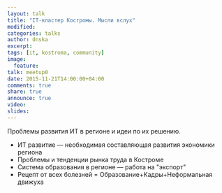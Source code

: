 ```yaml
---
layout: talk
title: "IT-кластер Костромы. Мысли вслух"
modified:
categories: talks
author: dnska
excerpt:
tags: [it, kostroma, community]
image:
  feature:
talk: meetup0
date: 2015-11-21T14:00:00+04:00
comments: true
share: true
announce: true 
video:
slides: 
---
```


Проблемы развития ИТ в регионе и идеи по их решению.
* ИТ развитие — необходимая составляющая развития экономики региона
* Проблемы и тенденции рынка труда в Костроме
* Система образования в регионе — работа на "экспорт"
* Рецепт от всех болезней = Образование+Кадры+Неформальная движуха
